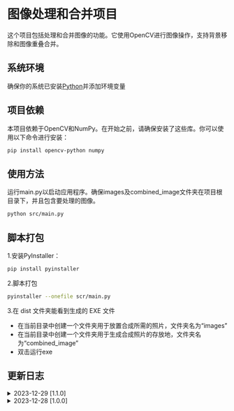 # 图像处理和合并项目

这个项目包括处理和合并图像的功能。它使用OpenCV进行图像操作，支持背景移除和图像重叠合并。

## 系统环境

确保你的系统已安装[Python](https://www.python.org/)并添加环境变量

## 项目依赖

本项目依赖于OpenCV和NumPy。在开始之前，请确保安装了这些库。你可以使用以下命令进行安装：

```bash
pip install opencv-python numpy
```

## 使用方法

运行main.py以启动应用程序。确保images及combined_image文件夹在项目根目录下，并且包含要处理的图像。

```bash
python src/main.py
```

## 脚本打包

1.安装PyInstaller：

```bash
pip install pyinstaller
```

2.脚本打包

```bash
pyinstaller --onefile scr/main.py
```

3.在 dist 文件夹能看到生成的 EXE 文件

- 在当前目录中创建一个文件夹用于放置合成所需的照片，文件夹名为“images”
- 在当前目录中创建一个文件夹用于生成合成照片的存放地，文件夹名为“combined_image”
- 双击运行exe
  
## 更新日志

<details>
    <summary>2023-12-29 [1.1.0]</summary>

1.新增函数 `select_image_paths_gui`  

- 使用图形界面选择图像文件

2.新增 `config.json` 配置文件

</details>

<details>
    <summary>2023-12-28 [1.0.0]</summary>

1.新增函数 `get_image_paths`  

- 功能：获取指定文件夹下的图像文件路径，支持多种图像格式。如果该文件夹中的图像数量超过 *max_images* 指定的数量，它将只返回最前面的 *max_images* 张图像的路径。

2.新增函数 `save_image`  

- 功能：保存图像到指定文件夹，文件名以当前时间命名。
  
</details>
